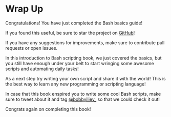 # Wrap Up

Congratulations! You have just completed the Bash basics guide!

If you found this useful, be sure to star the project on [GitHub](https://github.com/bobbyiliev/introduction-to-bash-scripting)!

If you have any suggestions for improvements, make sure to contribute pull requests or open issues.

In this introduction to Bash scripting book, we just covered the basics, but you still have enough under your belt to start wringing some awesome scripts and automating daily tasks!

As a next step try writing your own script and share it with the world! This is the best way to learn any new programming or scripting language!

In case that this book enspired you to write some cool Bash scripts, make sure to tweet about it and tag [@bobbyiliev_](https://twitter.com) so that we could check it out!

Congrats again on completing this book!